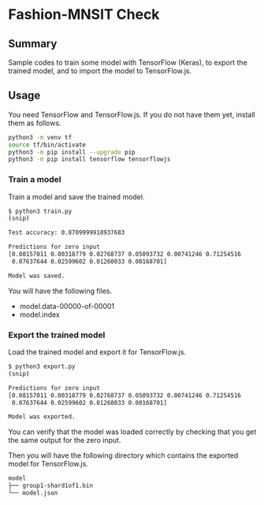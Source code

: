 # Fashion-MNSIT Check

## Summary

Sample codes to train some model with TensorFlow (Keras), to export the trained model, and to import the model to TensorFlow.js.

## Usage

You need TensorFlow and TensorFlow.js. If you do not have them yet, install them as follows.

```sh
python3 -m venv tf  
source tf/bin/activate
python3 -m pip install --upgrade pip
python3 -m pip install tensorflow tensorflowjs
```

### Train a model

Train a model and save the trained model.

```sh
$ python3 train.py
(snip)

Test accuracy: 0.8709999918937683

Predictions for zero input
[0.08157011 0.00318779 0.02768737 0.05093732 0.00741246 0.71254516
 0.07637644 0.02599602 0.01260033 0.00168701]

Model was saved.
```

You will have the following files.

* model.data-00000-of-00001
* model.index

### Export the trained model

Load the trained model and export it for TensorFlow.js.

```sh
$ python3 export.py
(snip)

Predictions for zero input
[0.08157011 0.00318779 0.02768737 0.05093732 0.00741246 0.71254516
 0.07637644 0.02599602 0.01260033 0.00168701]

Model was exported.
```

You can verify that the model was loaded correctly by checking that you get the same output for the zero input.

Then you will have the following directory which contains the exported model for TensorFlow.js.

```txt
model
├── group1-shard1of1.bin
└── model.json
```
